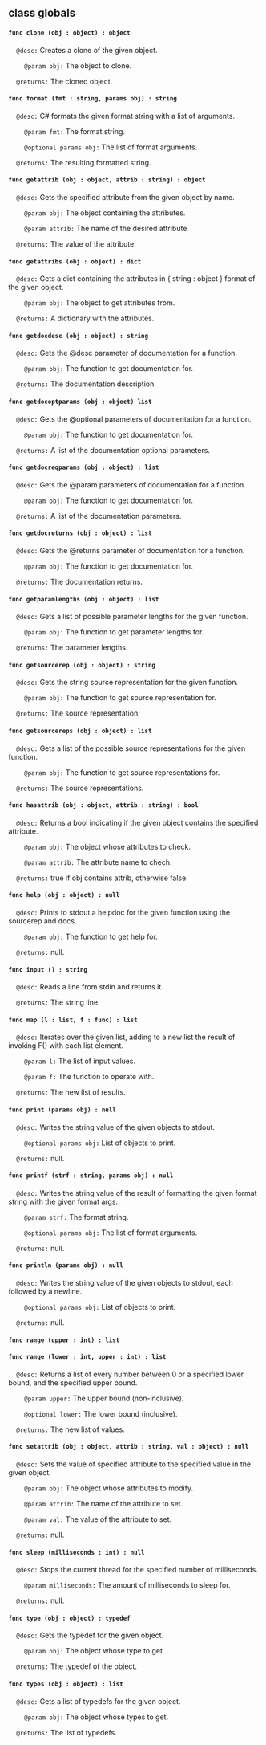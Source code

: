 ## class globals

#### ```func clone (obj : object) : object```

&nbsp;&nbsp;&nbsp;&nbsp;```@desc:``` Creates a clone of the given object.

&nbsp;&nbsp;&nbsp;&nbsp;&nbsp;&nbsp;&nbsp;&nbsp;```@param obj:``` The object to clone.

&nbsp;&nbsp;&nbsp;&nbsp;```@returns:``` The cloned object.

#### ```func format (fmt : string, params obj) : string```

&nbsp;&nbsp;&nbsp;&nbsp;```@desc:``` C# formats the given format string with a list of arguments.

&nbsp;&nbsp;&nbsp;&nbsp;&nbsp;&nbsp;&nbsp;&nbsp;```@param fmt:``` The format string.

&nbsp;&nbsp;&nbsp;&nbsp;&nbsp;&nbsp;&nbsp;&nbsp;```@optional params obj:``` The list of format arguments.

&nbsp;&nbsp;&nbsp;&nbsp;```@returns:``` The resulting formatted string.

#### ```func getattrib (obj : object, attrib : string) : object```

&nbsp;&nbsp;&nbsp;&nbsp;```@desc:``` Gets the specified attribute from the given object by name.

&nbsp;&nbsp;&nbsp;&nbsp;&nbsp;&nbsp;&nbsp;&nbsp;```@param obj:``` The object containing the attributes.

&nbsp;&nbsp;&nbsp;&nbsp;&nbsp;&nbsp;&nbsp;&nbsp;```@param attrib:``` The name of the desired attribute

&nbsp;&nbsp;&nbsp;&nbsp;```@returns:``` The value of the attribute.

#### ```func getattribs (obj : object) : dict```

&nbsp;&nbsp;&nbsp;&nbsp;```@desc:``` Gets a dict containing the attributes in { string : object } format of the given object.

&nbsp;&nbsp;&nbsp;&nbsp;&nbsp;&nbsp;&nbsp;&nbsp;```@param obj:``` The object to get attributes from.

&nbsp;&nbsp;&nbsp;&nbsp;```@returns:``` A dictionary with the attributes.

#### ```func getdocdesc (obj : object) : string```

&nbsp;&nbsp;&nbsp;&nbsp;```@desc:``` Gets the @desc parameter of documentation for a function.

&nbsp;&nbsp;&nbsp;&nbsp;&nbsp;&nbsp;&nbsp;&nbsp;```@param obj:``` The function to get documentation for.

&nbsp;&nbsp;&nbsp;&nbsp;```@returns:``` The documentation description.

#### ```func getdocoptparams (obj : object) list```

&nbsp;&nbsp;&nbsp;&nbsp;```@desc:``` Gets the @optional parameters of documentation for a function.

&nbsp;&nbsp;&nbsp;&nbsp;&nbsp;&nbsp;&nbsp;&nbsp;```@param obj:``` The function to get documentation for.

&nbsp;&nbsp;&nbsp;&nbsp;```@returns:``` A list of the documentation optional parameters.

#### ```func getdocreqparams (obj : object) : list```

&nbsp;&nbsp;&nbsp;&nbsp;```@desc:``` Gets the @param parameters of documentation for a function.

&nbsp;&nbsp;&nbsp;&nbsp;&nbsp;&nbsp;&nbsp;&nbsp;```@param obj:``` The function to get documentation for.

&nbsp;&nbsp;&nbsp;&nbsp;```@returns:``` A list of the documentation parameters.

#### ```func getdocreturns (obj : object) : list```

&nbsp;&nbsp;&nbsp;&nbsp;```@desc:``` Gets the @returns parameter of documentation for a function.

&nbsp;&nbsp;&nbsp;&nbsp;&nbsp;&nbsp;&nbsp;&nbsp;```@param obj:``` The function to get documentation for.

&nbsp;&nbsp;&nbsp;&nbsp;```@returns:``` The documentation returns.

#### ```func getparamlengths (obj : object) : list```

&nbsp;&nbsp;&nbsp;&nbsp;```@desc:``` Gets a list of possible parameter lengths for the given function.

&nbsp;&nbsp;&nbsp;&nbsp;&nbsp;&nbsp;&nbsp;&nbsp;```@param obj:``` The function to get parameter lengths for.

&nbsp;&nbsp;&nbsp;&nbsp;```@returns:``` The parameter lengths.

#### ```func getsourcerep (obj : object) : string```

&nbsp;&nbsp;&nbsp;&nbsp;```@desc:``` Gets the string source representation for the given function.

&nbsp;&nbsp;&nbsp;&nbsp;&nbsp;&nbsp;&nbsp;&nbsp;```@param obj:``` The function to get source representation for.

&nbsp;&nbsp;&nbsp;&nbsp;```@returns:``` The source representation.

#### ```func getsourcereps (obj : object) : list```

&nbsp;&nbsp;&nbsp;&nbsp;```@desc:``` Gets a list of the possible source representations for the given function.

&nbsp;&nbsp;&nbsp;&nbsp;&nbsp;&nbsp;&nbsp;&nbsp;```@param obj:``` The function to get source representations for.

&nbsp;&nbsp;&nbsp;&nbsp;```@returns:``` The source representations.

#### ```func hasattrib (obj : object, attrib : string) : bool```

&nbsp;&nbsp;&nbsp;&nbsp;```@desc:``` Returns a bool indicating if the given object contains the specified attribute.

&nbsp;&nbsp;&nbsp;&nbsp;&nbsp;&nbsp;&nbsp;&nbsp;```@param obj:``` The object whose attributes to check.

&nbsp;&nbsp;&nbsp;&nbsp;&nbsp;&nbsp;&nbsp;&nbsp;```@param attrib:``` The attribute name to chech.

&nbsp;&nbsp;&nbsp;&nbsp;```@returns:``` true if obj contains attrib, otherwise false.

#### ```func help (obj : object) : null```

&nbsp;&nbsp;&nbsp;&nbsp;```@desc:``` Prints to stdout a helpdoc for the given function using the sourcerep and docs.

&nbsp;&nbsp;&nbsp;&nbsp;&nbsp;&nbsp;&nbsp;&nbsp;```@param obj:``` The function to get help for.

&nbsp;&nbsp;&nbsp;&nbsp;```@returns:``` null.

#### ```func input () : string```

&nbsp;&nbsp;&nbsp;&nbsp;```@desc:``` Reads a line from stdin and returns it.

&nbsp;&nbsp;&nbsp;&nbsp;```@returns:``` The string line.

#### ```func map (l : list, f : func) : list```

&nbsp;&nbsp;&nbsp;&nbsp;```@desc:``` Iterates over the given list, adding to a new list the result of invoking F() with each list element.

&nbsp;&nbsp;&nbsp;&nbsp;&nbsp;&nbsp;&nbsp;&nbsp;```@param l:``` The list of input values.

&nbsp;&nbsp;&nbsp;&nbsp;&nbsp;&nbsp;&nbsp;&nbsp;```@param f:``` The function to operate with.

&nbsp;&nbsp;&nbsp;&nbsp;```@returns:``` The new list of results.

#### ```func print (params obj) : null```

&nbsp;&nbsp;&nbsp;&nbsp;```@desc:``` Writes the string value of the given objects to stdout.

&nbsp;&nbsp;&nbsp;&nbsp;&nbsp;&nbsp;&nbsp;&nbsp;```@optional params obj:``` List of objects to print.

&nbsp;&nbsp;&nbsp;&nbsp;```@returns:``` null.

#### ```func printf (strf : string, params obj) : null```

&nbsp;&nbsp;&nbsp;&nbsp;```@desc:``` Writes the string value of the result of formatting the given format string with the given format args.

&nbsp;&nbsp;&nbsp;&nbsp;&nbsp;&nbsp;&nbsp;&nbsp;```@param strf:``` The format string.

&nbsp;&nbsp;&nbsp;&nbsp;&nbsp;&nbsp;&nbsp;&nbsp;```@optional params obj:``` The list of format arguments.

&nbsp;&nbsp;&nbsp;&nbsp;```@returns:``` null.

#### ```func println (params obj) : null```

&nbsp;&nbsp;&nbsp;&nbsp;```@desc:``` Writes the string value of the given objects to stdout, each followed by a newline.

&nbsp;&nbsp;&nbsp;&nbsp;&nbsp;&nbsp;&nbsp;&nbsp;```@optional params obj:``` List of objects to print.

&nbsp;&nbsp;&nbsp;&nbsp;```@returns:``` null.

#### ```func range (upper : int) : list```

#### ```func range (lower : int, upper : int) : list```

&nbsp;&nbsp;&nbsp;&nbsp;```@desc:``` Returns a list of every number between 0 or a specified lower bound, and the specified upper bound.

&nbsp;&nbsp;&nbsp;&nbsp;&nbsp;&nbsp;&nbsp;&nbsp;```@param upper:``` The upper bound (non-inclusive).

&nbsp;&nbsp;&nbsp;&nbsp;&nbsp;&nbsp;&nbsp;&nbsp;```@optional lower:``` The lower bound (inclusive).

&nbsp;&nbsp;&nbsp;&nbsp;```@returns:``` The new list of values.

#### ```func setattrib (obj : object, attrib : string, val : object) : null```

&nbsp;&nbsp;&nbsp;&nbsp;```@desc:``` Sets the value of specified attribute to the specified value in the given object.

&nbsp;&nbsp;&nbsp;&nbsp;&nbsp;&nbsp;&nbsp;&nbsp;```@param obj:``` The object whose attributes to modify.

&nbsp;&nbsp;&nbsp;&nbsp;&nbsp;&nbsp;&nbsp;&nbsp;```@param attrib:``` The name of the attribute to set.

&nbsp;&nbsp;&nbsp;&nbsp;&nbsp;&nbsp;&nbsp;&nbsp;```@param val:``` The value of the attribute to set.

&nbsp;&nbsp;&nbsp;&nbsp;```@returns:``` null.

#### ```func sleep (milliseconds : int) : null```

&nbsp;&nbsp;&nbsp;&nbsp;```@desc:``` Stops the current thread for the specified number of milliseconds.

&nbsp;&nbsp;&nbsp;&nbsp;&nbsp;&nbsp;&nbsp;&nbsp;```@param milliseconds:``` The amount of milliseconds to sleep for.

&nbsp;&nbsp;&nbsp;&nbsp;```@returns:``` null.

#### ```func type (obj : object) : typedef```

&nbsp;&nbsp;&nbsp;&nbsp;```@desc:``` Gets the typedef for the given object.

&nbsp;&nbsp;&nbsp;&nbsp;&nbsp;&nbsp;&nbsp;&nbsp;```@param obj:``` The object whose type to get.

&nbsp;&nbsp;&nbsp;&nbsp;```@returns:``` The typedef of the object.

#### ```func types (obj : object) : list```

&nbsp;&nbsp;&nbsp;&nbsp;```@desc:``` Gets a list of typedefs for the given object.

&nbsp;&nbsp;&nbsp;&nbsp;&nbsp;&nbsp;&nbsp;&nbsp;```@param obj:``` The object whose types to get.

&nbsp;&nbsp;&nbsp;&nbsp;```@returns:``` The list of typedefs.


